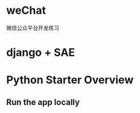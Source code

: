# weChat
微信公众平台开发练习


# django + SAE
# Python Starter Overview


## Run the app locally


[Install Python]: https://www.python.org/downloads/
